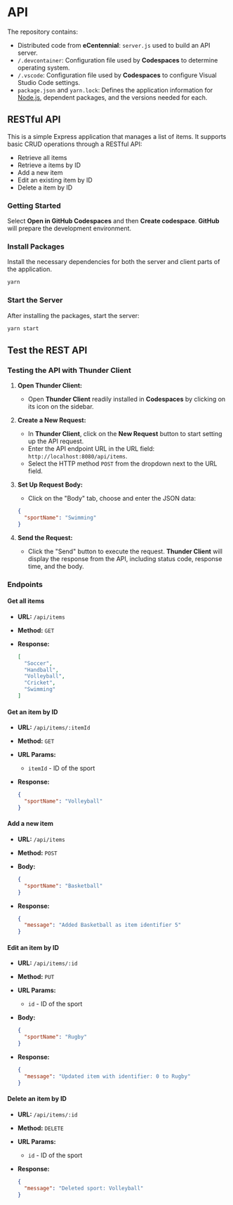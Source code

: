 # API

The repository contains:

* Distributed code from **eCentennial**: `server.js` used to build an API server.
* `/.devcontainer`: Configuration file used by **Codespaces** to determine operating system.
* `/.vscode`: Configuration file used by **Codespaces** to configure Visual Studio Code settings.
* `package.json` and `yarn.lock`: Defines the application information for [Node.js](https://nodejs.org/), dependent packages, and the versions needed for each.

## RESTful API

This is a simple Express application that manages a list of items. It supports basic CRUD operations through a RESTful API:

* Retrieve all items
* Retrieve a items by ID
* Add a new item
* Edit an existing item by ID
* Delete a item by ID

### Getting Started

Select **Open in GitHub Codespaces** and then **Create codespace**. **GitHub** will prepare the development environment.

### Install Packages

Install the necessary dependencies for both the server and client parts of the application.

```sh
yarn
```

### Start the Server

After installing the packages, start the server:

```sh
yarn start
```

## Test the REST API

### Testing the API with Thunder Client

1. **Open Thunder Client:**
   * Open **Thunder Client** readily installed in **Codespaces** by clicking on its icon on the sidebar.

2. **Create a New Request:**
   * In **Thunder Client**, click on the **New Request** button to start setting up the API request.
   * Enter the API endpoint URL in the URL field: `http://localhost:8080/api/items`.
   * Select the HTTP method `POST` from the dropdown next to the URL field.

3. **Set Up Request Body:**
   * Click on the "Body" tab, choose and enter the JSON data:

   ```json
   {
     "sportName": "Swimming"
   }
   ```

4. **Send the Request:**
   * Click the "Send" button to execute the request. **Thunder Client** will display the response from the API, including status code, response time, and the body.

### Endpoints

#### Get all items

* **URL:** `/api/items`
* **Method:** `GET`
* **Response:**

  ```json
  [
    "Soccer",
    "Handball",
    "Volleyball",
    "Cricket",
    "Swimming"
  ]
  ```

#### Get an item by ID

* **URL:** `/api/items/:itemId`
* **Method:** `GET`
* **URL Params:**
  * `itemId` - ID of the sport
* **Response:**

  ```json
  {
    "sportName": "Volleyball"
  }
  ```

#### Add a new item

* **URL:** `/api/items`
* **Method:** `POST`
* **Body:**

  ```json
  {
    "sportName": "Basketball"
  }
  ```

* **Response:**

  ```json
  {
    "message": "Added Basketball as item identifier 5"
  }
  ```

#### Edit an item by ID

* **URL:** `/api/items/:id`
* **Method:** `PUT`
* **URL Params:**
  * `id` - ID of the sport
* **Body:**

  ```json
  {
    "sportName": "Rugby"
  }
  ```

* **Response:**

  ```json
  {
    "message": "Updated item with identifier: 0 to Rugby"
  }
  ```

#### Delete an item by ID

* **URL:** `/api/items/:id`
* **Method:** `DELETE`
* **URL Params:**
  * `id` - ID of the sport
* **Response:**

  ```json
  {
    "message": "Deleted sport: Volleyball"
  }
  ```
